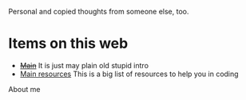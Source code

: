 Personal and copied thoughts from someone else, too.


# Items on this web
* ~~[Main]()~~ It is just may plain old stupid intro
* [Main resources](resources) This is a big list of resources to help you in coding

About me
